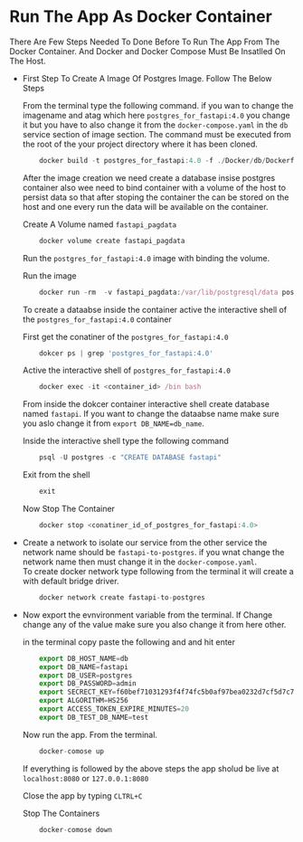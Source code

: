 # Run The App As Docker Container

There Are Few Steps Needed To Done Before To Run The App From The Docker Container.
And Docker and Docker Compose Must Be Insatlled On The Host.

- First Step To Create A Image Of Postgres Image. Follow The Below Steps 

    From the terminal type the following command. if you wan to change the imagename and atag which here `postgres_for_fastapi:4.0` you change it but you have to also change it from the `docker-compose.yaml` in the `db` service  section of image section. The command must be executed from the root of the your project directory where it has been cloned.

    ```javascript
        docker build -t postgres_for_fastapi:4.0 -f ./Docker/db/Dockerfile .
    ```

    After the image creation we need create a database insise postgres container also wee need to bind container with a volume of the host to persist data so that after stoping the container the can be stored on the host and one every run the data will be available on the container.

    Create A Volume named `fastapi_pagdata`

    ```javascript
        docker volume create fastapi_pagdata
    ```
    Run the `postgres_for_fastapi:4.0` image with binding the volume.

    Run the image 


    ```javascript
        docker run -rm  -v fastapi_pagdata:/var/lib/postgresql/data postgres_for_fastapi:4.0
    ```
    To create a dataabse inside the container active the interactive shell of the `postgres_for_fastapi:4.0` container

    First get the conatiner of the `postgres_for_fastapi:4.0`

    ```javascript
        dokcer ps | grep 'postgres_for_fastapi:4.0'
    ```
    Active the interactive shell of `postgres_for_fastapi:4.0`

    ```javascript
        docker exec -it <container_id> /bin bash 
    ```

    From inside the dokcer container interactive shell create database named `fastapi`. If you want to change the dataabse name make sure you aslo change it from `export DB_NAME=db_name`.

    Inside the interactive shell type the following command
    ```javascript
        psql -U postgres -c "CREATE DATABASE fastapi"
    ```
    Exit from the shell 

    ```javascript
        exit
    ```
    Now Stop The Container

    ```javascript
        docker stop <conatiner_id_of_postgres_for_fastapi:4.0>
    ```

- Create a network to isolate our service from the other service the network name should be `fastapi-to-postgres`.
    if you wnat change the network name then must change it in the `docker-compose.yaml`.    
    To create docker network type following from the terminal it will create a with default bridge driver.
    
    ```javascript
        docker network create fastapi-to-postgres 
    ```
- Now export the evnvironment variable from the terminal. If Change change any of the value make sure you also change  it from here other.

    in the terminal copy paste the following and and hit enter

    ```javascript
        export DB_HOST_NAME=db
        export DB_NAME=fastapi
        export DB_USER=postgres
        export DB_PASSWORD=admin
        export SECRECT_KEY=f60bef71031293f4f74fc5b0af97bea0232d7cf5d7c7740c23757b7a7bf5e29e
        export ALGORITHM=HS256
        export ACCESS_TOKEN_EXPIRE_MINUTES=20
        export DB_TEST_DB_NAME=test
    ``` 

    Now run the app. From the terminal.

    ```javascript
        docker-comose up
    ```
    If everything is followed by the above steps the app sholud be live at `localhost:8080` or `127.0.0.1:8080`

    Close the app by typing `CLTRL+C`

    Stop The Containers

    ```javascript
        docker-comose down
    ```
    
